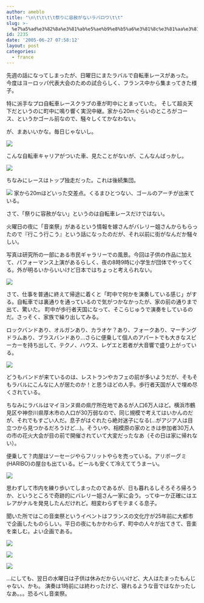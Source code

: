 ```yaml
---
author: ameblo
title: "\n\t\t\t\t祭りに容赦がないラバロワ\t\t"
slug: >-
  %e7%a5%ad%e3%82%8a%e3%81%ab%e5%ae%b9%e8%b5%a6%e3%81%8c%e3%81%aa%e3%81%84%e3%83%a9%e3%83%90%e3%83%ad%e3%83%af
id: 2235
date: '2005-06-27 07:58:12'
layout: post
categories:
  - france
---
```


先週の話になってしまったが、日曜日にまたラバルで自転車レースがあった。 今度はヨーロッパ代表大会のための試合らしく、フランス中から集まってきた様子。

特に派手なプロ自転車レースクラブの車が町中にとまっていた。 そして超炎天下だというのに町中に鳴り響く実況中継。家から20mぐらいのところがコース、というかゴール前なので、騒々しくてかなわない。

が、まあいいかな。毎日じゃないし。

![](http://akihiko.shirai.as/modules/xoopsgallery/cache/albums/album05/DSCF2164.jpg)

こんな自転車キャリアがついた車、見たことがないが、こんなんばっかし。

![](http://akihiko.shirai.as/modules/xoopsgallery/cache/albums/album05/DSCF2165.jpg)

ちなみにレースはトップ独走だった。これは後続集団。

![](http://akihiko.shirai.as/modules/xoopsgallery/cache/albums/album05/DSCF2166.jpg) 家から20mほどいった交差点。くるまひとつない、ゴールのアーチが出来ている。

さて、「祭りに容赦がない」というのは自転車レースだけではない。

火曜日の夜に「音楽祭」があるという情報を嫁さんがバレリー姐さんからもらったので『行こう行こう』という話になったのだが、それ以前に街がなんだか騒々しい。

写真は研究所の一部にある市民ギャラリーでの風景。今回は子供の作品に加えて、パフォーマンス上演があるらしく、夜の8時9時に小学生が団体でやってくる。外が明るいからいいけど日本ではちょっと考えられない。

![](http://akihiko.shirai.as/modules/xoopsgallery/cache/albums/album05/DSCF2169.jpg)

さて、仕事を普通に終えて帰途に着くと「町中で何かを演奏している感じ」がする。自転車では裏通りを通っているので気がつかなかったが、家の前の通りまで出て、驚いた。 町中が歩行者天国になって、そこらじゅうで演奏をしているのだ。さっそく、家族で繰り出してみる。

ロックバンドあり、オルガンあり、カラオケ？あり、フォークあり、マーチングドラムあり、ブラスバンドあり…さらに便乗して個人のアパートでも大きなスピーカーを持ち出して、テクノ、ハウス、レゲエと若者が大音響で盛り上がっている。

![](http://akihiko.shirai.as/modules/xoopsgallery/cache/albums/album05/DSCF2172.jpg)

どうもバンドが来ているのは、レストランやカフェの前が多いようだが、そもそもラバルにこんなに人が居たのか！と思うほどの人手。歩行者天国が人で埋め尽くされている。

ちなみにラバルはマイヨンヌ県の県庁所在地であるが人口6万人ほど。横浜市鶴見区や神奈川県厚木市の人口が30万弱なので、同じ規模で考えてはいかんのだが、それでもすごい人だ。息子がはぐれたら絶対迷子になる(…がアジア人は目立つから見つかるだろうけど…)。そういや、相模原の家のときは参加者30万人の市の花火大会が目の前で開催されていて大変だったなあ（その日は家に帰れない）。

便乗して？肉屋はソーセージやらフリットやらを売っている。アリボーグミ(HARIBO)の屋台も出ている。ビールも安くて冷えててうまーい。

![](http://akihiko.shirai.as/modules/xoopsgallery/cache/albums/album05/DSCF2176.jpg)

思わずして市内を練り歩いてしまったのであるが、日も暮れるしそろそろ帰ろうか、というところで奇跡的にバレリー姐さん一家に会う。ってゆーか正確にはエレアがナルを発見したんだけれど。相変わらずモテまくる息子。

聞いた所ではこの音楽祭というイベントはフランスの文化庁が25年前に大都市で企画したものらしい。平日の夜にもかかわらず、町中の人々が出てきて、音楽を楽しむ。よい企画である。

![](http://akihiko.shirai.as/modules/xoopsgallery/cache/albums/album05/DSCF2173.jpg)

![](http://akihiko.shirai.as/modules/xoopsgallery/cache/albums/album05/DSCF2174.jpg)

![](http://akihiko.shirai.as/modules/xoopsgallery/cache/albums/album05/DSCF2177.jpg)

…にしても、翌日の水曜日は子供は休みだからいいけど、大人はたまったもんじゃない、かも。 演奏は1時前には終わったけど、寝れるような音ではなかったしなあ。。。恐るべし音楽祭。